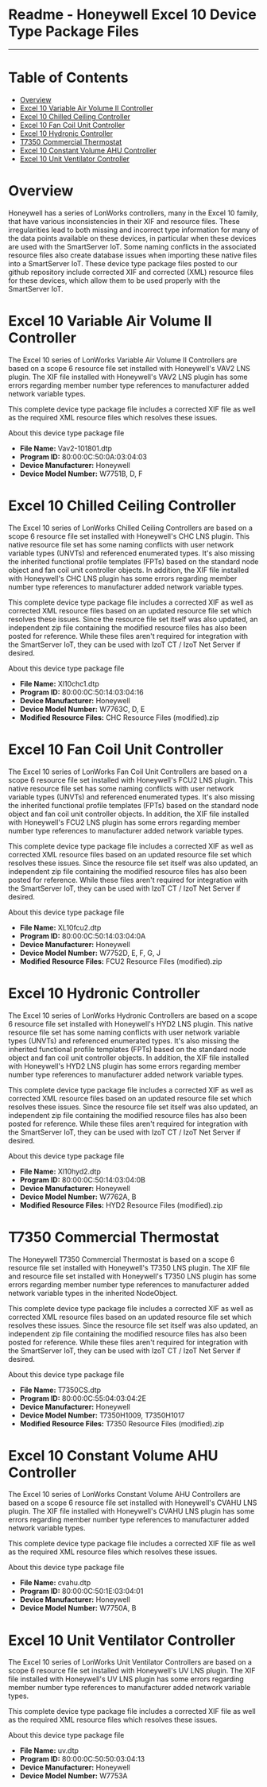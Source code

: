 Readme - Honeywell Excel 10 Device Type Package Files
===
---

# Table of Contents

-   [Overview](#Overview)
-   [Excel 10 Variable Air Volume II Controller](#VAVController)
-   [Excel 10 Chilled Ceiling Controller](#ChilledCeilingController)
-   [Excel 10 Fan Coil Unit Controller](#FanCoilController)
-   [Excel 10 Hydronic Controller](#HydronicController)
-   [T7350 Commercial Thermostat](#T7350Thermostat)
-   [Excel 10 Constant Volume AHU Controller](#CVAHUController)
-   [Excel 10 Unit Ventilator Controller](#UVController)

<a name="Overview"></a>
# Overview

Honeywell has a series of LonWorks controllers, many in the Excel 10 family, that have various inconsistencies in their XIF and resource files.  These irregularities lead to both missing and incorrect type information for many of the data points available on these devices, in particular when these devices are used with the SmartServer IoT.  Some naming conflicts in the associated resource files also create database issues when importing these native files into a SmartServer IoT.  These device type package files posted to our github repository include corrected XIF and corrected (XML) resource files for these devices, which allow them to be used properly with the SmartServer IoT.

<a name="VAVController"></a>
# Excel 10 Variable Air Volume II Controller

The Excel 10 series of LonWorks Variable Air Volume II Controllers are based on a scope 6 resource file set installed with Honeywell's VAV2 LNS plugin.  The XIF file installed with Honeywell's VAV2 LNS plugin has some errors regarding member number type references to manufacturer added network variable types.

This complete device type package file includes a corrected XIF file as well as the required XML resource files which resolves these issues.

About this device type package file

-   **File Name:** Vav2-101801.dtp
-   **Program ID:** 80:00:0C:50:0A:03:04:03
-   **Device Manufacturer:** Honeywell
-   **Device Model Number:** W7751B, D, F

<a name="ChilledCeilingController"></a>
# Excel 10 Chilled Ceiling Controller

The Excel 10 series of LonWorks Chilled Ceiling Controllers are based on a scope 6 resource file set installed with Honeywell's CHC LNS plugin.  This native resource file set has some naming conflicts with user network variable types (UNVTs) and referenced enumerated types.  It's also missing the inherited functional profile templates (FPTs) based on the standard node object and fan coil unit controller objects.  In addition, the XIF file installed with Honeywell's CHC LNS plugin has some errors regarding member number type references to manufacturer added network variable types.

This complete device type package file includes a corrected XIF as well as corrected XML resource files based on an updated resource file set which resolves these issues.  Since the resource file set itself was also updated, an independent zip file containing the modified resource files has also been posted for reference.  While these files aren't required for integration with the SmartServer IoT, they can be used with IzoT CT / IzoT Net Server if desired.

About this device type package file

-   **File Name:** Xl10chc1.dtp
-   **Program ID:** 80:00:0C:50:14:03:04:16
-   **Device Manufacturer:** Honeywell
-   **Device Model Number:** W7763C, D, E
-   **Modified Resource Files:** CHC Resource Files (modified).zip

<a name="FanCoilController"></a>
# Excel 10 Fan Coil Unit Controller

The Excel 10 series of LonWorks Fan Coil Unit Controllers are based on a scope 6 resource file set installed with Honeywell's FCU2 LNS plugin.  This native resource file set has some naming conflicts with user network variable types (UNVTs) and referenced enumerated types.  It's also missing the inherited functional profile templates (FPTs) based on the standard node object and fan coil unit controller objects.  In addition, the XIF file installed with Honeywell's FCU2 LNS plugin has some errors regarding member number type references to manufacturer added network variable types.

This complete device type package file includes a corrected XIF as well as corrected XML resource files based on an updated resource file set which resolves these issues.  Since the resource file set itself was also updated, an independent zip file containing the modified resource files has also been posted for reference.  While these files aren't required for integration with the SmartServer IoT, they can be used with IzoT CT / IzoT Net Server if desired.

About this device type package file

-   **File Name:** XL10fcu2.dtp
-   **Program ID:** 80:00:0C:50:14:03:04:0A
-   **Device Manufacturer:** Honeywell
-   **Device Model Number:** W7752D, E, F, G, J
-   **Modified Resource Files:** FCU2 Resource Files (modified).zip

<a name="HydronicController"></a>
# Excel 10 Hydronic Controller

The Excel 10 series of LonWorks Hydronic Controllers are based on a scope 6 resource file set installed with Honeywell's HYD2 LNS plugin.  This native resource file set has some naming conflicts with user network variable types (UNVTs) and referenced enumerated types.  It's also missing the inherited functional profile templates (FPTs) based on the standard node object and fan coil unit controller objects.  In addition, the XIF file installed with Honeywell's HYD2 LNS plugin has some errors regarding member number type references to manufacturer added network variable types.

This complete device type package file includes a corrected XIF as well as corrected XML resource files based on an updated resource file set which resolves these issues.  Since the resource file set itself was also updated, an independent zip file containing the modified resource files has also been posted for reference.  While these files aren't required for integration with the SmartServer IoT, they can be used with IzoT CT / IzoT Net Server if desired.

About this device type package file

-   **File Name:** Xl10hyd2.dtp
-   **Program ID:** 80:00:0C:50:14:03:04:0B
-   **Device Manufacturer:** Honeywell
-   **Device Model Number:** W7762A, B
-   **Modified Resource Files:** HYD2 Resource Files (modified).zip

<a name="T7350Thermostat"></a>
# T7350 Commercial Thermostat

The Honeywell T7350 Commercial Thermostat is based on a scope 6 resource file set installed with Honeywell's T7350 LNS plugin.  The XIF file and resource file set installed with Honeywell's T7350 LNS plugin has some errors regarding member number type references to manufacturer added network variable types in the inherited NodeObject.

This complete device type package file includes a corrected XIF as well as corrected XML resource files based on an updated resource file set which resolves these issues.  Since the resource file set itself was also updated, an independent zip file containing the modified resource files has also been posted for reference.  While these files aren't required for integration with the SmartServer IoT, they can be used with IzoT CT / IzoT Net Server if desired.

About this device type package file

-   **File Name:** T7350CS.dtp
-   **Program ID:** 80:00:0C:55:04:03:04:2E
-   **Device Manufacturer:** Honeywell
-   **Device Model Number:** T7350H1009, T7350H1017
-   **Modified Resource Files:** T7350 Resource Files (modified).zip

<a name="CVAHUController"></a>
# Excel 10 Constant Volume AHU Controller

The Excel 10 series of LonWorks Constant Volume AHU Controllers are based on a scope 6 resource file set installed with Honeywell's CVAHU LNS plugin.  The XIF file installed with Honeywell's CVAHU LNS plugin has some errors regarding member number type references to manufacturer added network variable types.

This complete device type package file includes a corrected XIF file as well as the required XML resource files which resolves these issues.

About this device type package file

-   **File Name:** cvahu.dtp
-   **Program ID:** 80:00:0C:50:1E:03:04:01
-   **Device Manufacturer:** Honeywell
-   **Device Model Number:** W7750A, B

<a name="UVController"></a>
# Excel 10 Unit Ventilator Controller

The Excel 10 series of LonWorks Unit Ventilator Controllers are based on a scope 6 resource file set installed with Honeywell's UV LNS plugin.  The XIF file installed with Honeywell's UV LNS plugin has some errors regarding member number type references to manufacturer added network variable types.

This complete device type package file includes a corrected XIF file as well as the required XML resource files which resolves these issues.

About this device type package file

-   **File Name:** uv.dtp
-   **Program ID:** 80:00:0C:50:50:03:04:13
-   **Device Manufacturer:** Honeywell
-   **Device Model Number:** W7753A
